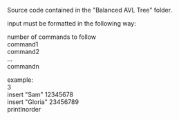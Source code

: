 Source code contained in the "Balanced AVL Tree" folder.

input must be formatted in the following way:

number of commands to follow<br />
command1<br />
command2<br />
...<br />
commandn<br />

example:<br />
3<br />
insert "Sam" 12345678<br />
insert "Gloria" 23456789<br />
printInorder
